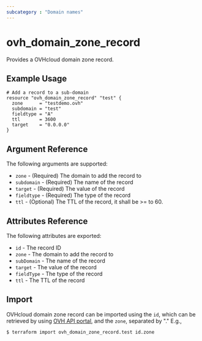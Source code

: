 ```yaml
---
subcategory : "Domain names"
---
```


# ovh_domain_zone_record

Provides a OVHcloud domain zone record.

## Example Usage

```hcl
# Add a record to a sub-domain
resource "ovh_domain_zone_record" "test" {
  zone      = "testdemo.ovh"
  subdomain = "test"
  fieldtype = "A"
  ttl       = 3600
  target    = "0.0.0.0"
}
```

## Argument Reference

The following arguments are supported:

* `zone` - (Required) The domain to add the record to
* `subdomain` - (Required) The name of the record
* `target` - (Required) The value of the record
* `fieldtype` - (Required) The type of the record
* `ttl` - (Optional) The TTL of the record, it shall be >= to 60.


## Attributes Reference

The following attributes are exported:

* `id` - The record ID
* `zone` - The domain to add the record to
* `subDomain` - The name of the record
* `target` - The value of the record
* `fieldType` - The type of the record
* `ttl` - The TTL of the record

## Import
OVHcloud domain zone record can be imported using the `id`, which can be retrieved by using [OVH API portal](https://api.ovh.com/console/#/domain/zone/%7BzoneName%7D/record~GET), and the `zone`, separated by "." E.g.,


```bash
$ terraform import ovh_domain_zone_record.test id.zone
```
